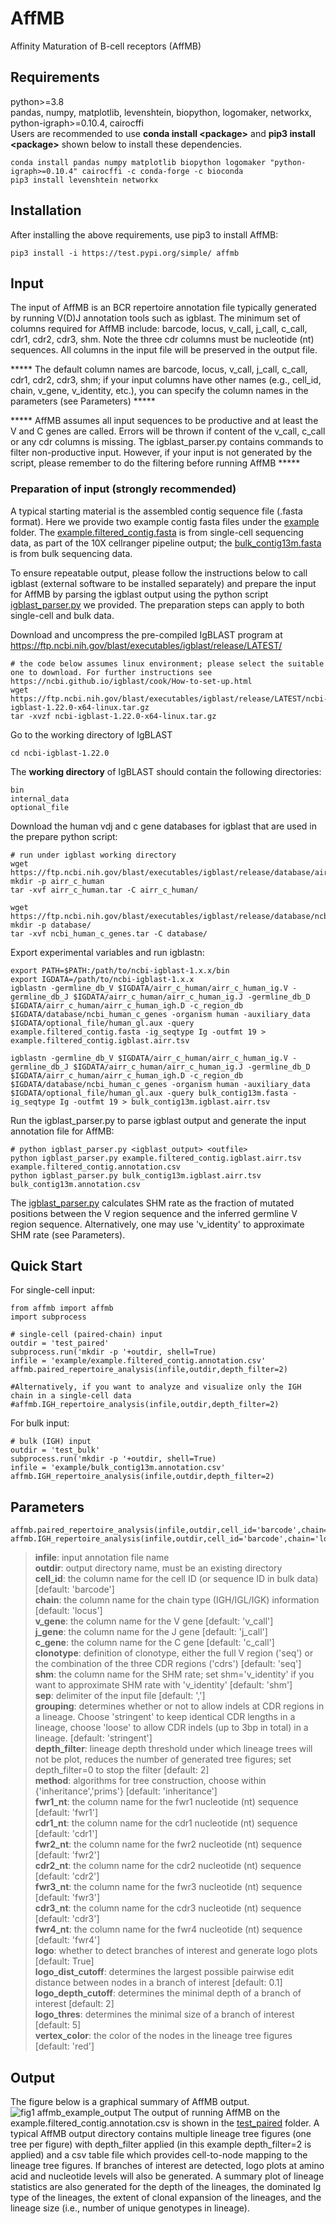 # AffMB
Affinity Maturation of B-cell receptors (AffMB)

## Requirements
python>=3.8 \
pandas, numpy, matplotlib, levenshtein, biopython, logomaker, networkx, python-igraph>=0.10.4, cairocffi \
Users are recommended to use **conda install \<package\>** and **pip3 install \<package\>** shown below to install these dependencies.
```
conda install pandas numpy matplotlib biopython logomaker "python-igraph>=0.10.4" cairocffi -c conda-forge -c bioconda
pip3 install levenshtein networkx
```
## Installation
After installing the above requirements, use pip3 to install AffMB:
```
pip3 install -i https://test.pypi.org/simple/ affmb
```
## Input
The input of AffMB is an BCR repertoire annotation file typically generated by running V(D)J annotation tools such as igblast. The minimum set of columns required for AffMB include: barcode, locus, v_call, j_call, c_call, cdr1, cdr2, cdr3, shm. Note the three cdr columns must be nucleotide (nt) sequences. All columns in the input file will be preserved in the output file.

***** The default column names are barcode, locus, v_call, j_call, c_call, cdr1, cdr2, cdr3, shm; if your input columns have other names (e.g., cell_id, chain, v_gene, v_identity, etc.), you can specify the column names in the parameters (see Parameters) ***** 

***** AffMB assumes all input sequences to be productive and at least the V and C genes are called. Errors will be thrown if content of the v_call, c_call or any cdr columns is missing. The igblast_parser.py contains commands to filter non-productive input. However, if your input is not generated by the script, please remember to do the filtering before running AffMB ***** 


### Preparation of input (strongly recommended)
A typical starting material is the assembled contig sequence file (.fasta format). Here we provide two example contig fasta files under the [example](example) folder. The [example.filtered_contig.fasta](example/example.filtered_contig.fasta) is from single-cell sequencing data, as part of the 10X cellranger pipeline output; the [bulk_contig13m.fasta](example/bulk_contig13m.fasta) is from bulk sequencing data. 

To ensure repeatable output, please follow the instructions below to call igblast (external software to be installed separately) and prepare the input for AffMB by parsing the igblast output using the python script [igblast_parser.py](example/igblast_parser.py) we provided. The preparation steps can apply to both single-cell and bulk data.


Download and uncompress the pre-compiled IgBLAST program at https://ftp.ncbi.nih.gov/blast/executables/igblast/release/LATEST/
```
# the code below assumes linux environment; please select the suitable one to download. For further instructions see https://ncbi.github.io/igblast/cook/How-to-set-up.html
wget https://ftp.ncbi.nih.gov/blast/executables/igblast/release/LATEST/ncbi-igblast-1.22.0-x64-linux.tar.gz
tar -xvzf ncbi-igblast-1.22.0-x64-linux.tar.gz
```
Go to the working directory of IgBLAST
```
cd ncbi-igblast-1.22.0
```
The **working directory** of IgBLAST should contain the following directories:
```
bin
internal_data
optional_file 
```
Download the human vdj and c gene databases for igblast that are used in the prepare python script: 
```
# run under igblast working directory
wget https://ftp.ncbi.nih.gov/blast/executables/igblast/release/database/airr/airr_c_human.tar
mkdir -p airr_c_human
tar -xvf airr_c_human.tar -C airr_c_human/

wget https://ftp.ncbi.nih.gov/blast/executables/igblast/release/database/ncbi_human_c_genes.tar
mkdir -p database/
tar -xvf ncbi_human_c_genes.tar -C database/
```
Export experimental variables and run igblastn:
```
export PATH=$PATH:/path/to/ncbi-igblast-1.x.x/bin
export IGDATA=/path/to/ncbi-igblast-1.x.x
igblastn -germline_db_V $IGDATA/airr_c_human/airr_c_human_ig.V -germline_db_J $IGDATA/airr_c_human/airr_c_human_ig.J -germline_db_D $IGDATA/airr_c_human/airr_c_human_igh.D -c_region_db $IGDATA/database/ncbi_human_c_genes -organism human -auxiliary_data $IGDATA/optional_file/human_gl.aux -query example.filtered_contig.fasta -ig_seqtype Ig -outfmt 19 > example.filtered_contig.igblast.airr.tsv

igblastn -germline_db_V $IGDATA/airr_c_human/airr_c_human_ig.V -germline_db_J $IGDATA/airr_c_human/airr_c_human_ig.J -germline_db_D $IGDATA/airr_c_human/airr_c_human_igh.D -c_region_db $IGDATA/database/ncbi_human_c_genes -organism human -auxiliary_data $IGDATA/optional_file/human_gl.aux -query bulk_contig13m.fasta -ig_seqtype Ig -outfmt 19 > bulk_contig13m.igblast.airr.tsv
```
Run the igblast_parser.py to parse igblast output and generate the input annotation file for AffMB:
```
# python igblast_parser.py <igblast_output> <outfile>
python igblast_parser.py example.filtered_contig.igblast.airr.tsv example.filtered_contig.annotation.csv
python igblast_parser.py bulk_contig13m.igblast.airr.tsv bulk_contig13m.annotation.csv
```
The [igblast_parser.py](example/igblast_parser.py) calculates SHM rate as the fraction of mutated positions between the V region sequence and the inferred germline V region sequence. Alternatively, one may use 'v_identity' to approximate SHM rate (see Parameters).
## Quick Start
For single-cell input:
```
from affmb import affmb
import subprocess

# single-cell (paired-chain) input
outdir = 'test_paired'
subprocess.run('mkdir -p '+outdir, shell=True)
infile = 'example/example.filtered_contig.annotation.csv'
affmb.paired_repertoire_analysis(infile,outdir,depth_filter=2)

#Alternatively, if you want to analyze and visualize only the IGH chain in a single-cell data
#affmb.IGH_repertoire_analysis(infile,outdir,depth_filter=2)
```
For bulk input:
```
# bulk (IGH) input
outdir = 'test_bulk'
subprocess.run('mkdir -p '+outdir, shell=True)
infile = 'example/bulk_contig13m.annotation.csv'
affmb.IGH_repertoire_analysis(infile,outdir,depth_filter=2)
```
## Parameters
```
affmb.paired_repertoire_analysis(infile,outdir,cell_id='barcode',chain='locus',v_gene='v_call',j_gene='j_call',c_gene='c_call',clonotype='seq',shm='shm',sep=',',grouping='stringent',depth_filter=2,method='inheritance',cdr1_nt='cdr1',cdr2_nt='cdr2',cdr3_nt='cdr3',fwr1_nt='fwr1',fwr2_nt='fwr2',fwr3_nt='fwr3',fwr4_nt='fwr4',logo=True,logo_dist_cutoff=0.1,logo_depth_cutoff=2,logo_thres=5,vertex_color='red')
affmb.IGH_repertoire_analysis(infile,outdir,cell_id='barcode',chain='locus',v_gene='v_call',j_gene='j_call',c_gene='c_call',clonotype='seq',shm='shm',sep=',',grouping='stringent',depth_filter=2,method='inheritance',cdr1_nt='cdr1',cdr2_nt='cdr2',cdr3_nt='cdr3',fwr1_nt='fwr1',fwr2_nt='fwr2',fwr3_nt='fwr3',fwr4_nt='fwr4',logo=True,logo_dist_cutoff=0.1,logo_depth_cutoff=2,logo_thres=5,vertex_color='red')
```
>**infile**: input annotation file name \
**outdir**: output directory name, must be an existing directory \
**cell_id**: the column name for the cell ID (or sequence ID in bulk data) \[default: 'barcode'\] \
**chain**: the column name for the chain type (IGH/IGL/IGK) information \[default: 'locus'\] \
**v_gene**: the column name for the V gene \[default: 'v_call'\] \
**j_gene**: the column name for the J gene \[default: 'j_call'\] \
**c_gene**: the column name for the C gene \[default: 'c_call'\] \
**clonotype**: definition of clonotype, either the full V region ('seq') or the combination of the three CDR regions ('cdrs') \[default: 'seq'\] \
**shm**: the column name for the SHM rate; set shm='v_identity' if you want to approximate SHM rate with 'v_identity' \[default: 'shm'\] \
**sep**: delimiter of the input file \[default: ','\] \
**grouping**: determines whether or not to allow indels at CDR regions in a lineage. Choose 'stringent' to keep identical CDR lengths in a lineage, choose 'loose' to allow CDR indels (up to 3bp in total) in a lineage. \[default: 'stringent'\] \
**depth_filter**: lineage depth threshold under which lineage trees will not be plot, reduces the number of generated tree figures; set depth_filter=0 to stop the filter \[default: 2\] \
**method**: algorithms for tree construction, choose within {'inheritance','prims'} \[default: 'inheritance'\] \
**fwr1_nt**: the column name for the fwr1 nucleotide (nt) sequence \[default: 'fwr1'\] \
**cdr1_nt**: the column name for the cdr1 nucleotide (nt) sequence \[default: 'cdr1'\] \
**fwr2_nt**: the column name for the fwr2 nucleotide (nt) sequence \[default: 'fwr2'\] \
**cdr2_nt**: the column name for the cdr2 nucleotide (nt) sequence \[default: 'cdr2'\] \
**fwr3_nt**: the column name for the fwr3 nucleotide (nt) sequence \[default: 'fwr3'\] \
**cdr3_nt**: the column name for the cdr3 nucleotide (nt) sequence \[default: 'cdr3'\] \
**fwr4_nt**: the column name for the fwr4 nucleotide (nt) sequence \[default: 'fwr4'\] \
**logo**: whether to detect branches of interest and generate logo plots \[default: True\] \
**logo_dist_cutoff**: determines the largest possible pairwise edit distance between nodes in a branch of interest \[default: 0.1\] \
**logo_depth_cutoff**: determines the minimal depth of a branch of interest \[default: 2\] \
**logo_thres**: determines the minimal size of a branch of interest \[default: 5\] \
**vertex_color**: the color of the nodes in the lineage tree figures \[default: 'red'\]

## Output
The figure below is a graphical summary of AffMB output.
![fig1 affmb_example_output](https://github.com/user-attachments/assets/cdddf94c-14f2-46af-9c29-9fea7081cc75)
The output of running AffMB on the example.filtered_contig.annotation.csv is shown in the [test_paired](test_paired) folder. A typical AffMB output directory contains multiple lineage tree figures (one tree per figure) with depth_filter applied (in this example depth_filter=2 is applied) and a csv table file which provides cell-to-node mapping to the lineage tree figures. If branches of interest are detected, logo plots at amino acid and nucleotide levels will also be generated. A summary plot of lineage statistics are also generated for the depth of the lineages, the dominated Ig type of the lineages, the extent of clonal expansion of the lineages, and the lineage size (i.e., number of unique genotypes in lineage).
